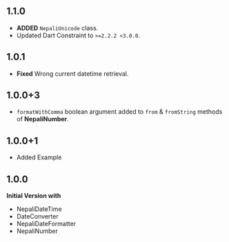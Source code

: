 ## 1.1.0
* **ADDED** `NepaliUnicode` class.
* Updated Dart Constraint to `>=2.2.2 <3.0.0`.

## 1.0.1
* **Fixed** Wrong current datetime retrieval.

## 1.0.0+3
* `formatWithComma` boolean argument added to `from` & `fromString` methods of **NepaliNumber**.

## 1.0.0+1
* Added Example

## 1.0.0
**Initial Version with**
* NepaliDateTime
* DateConverter
* NepaliDateFormatter
* NepaliNumber
